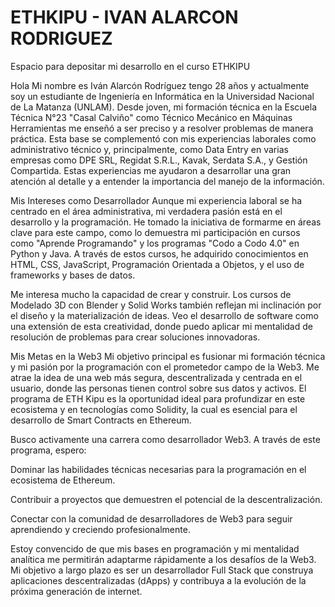 # ETHKIPU - IVAN ALARCON RODRIGUEZ 
Espacio para depositar mi desarrollo en el curso ETHKIPU 


Hola Mi nombre es Iván Alarcón Rodríguez tengo 28 años y actualmente soy un estudiante de Ingeniería en Informática en la Universidad Nacional de La Matanza (UNLAM). Desde joven, mi formación técnica en la Escuela Técnica N°23 "Casal Calviño" como Técnico Mecánico en Máquinas Herramientas me enseñó a ser preciso y a resolver problemas de manera práctica. Esta base se complementó con mis experiencias laborales como administrativo técnico y, principalmente, como Data Entry en varias empresas como DPE SRL, Regidat S.R.L., Kavak, Serdata S.A., y Gestión Compartida. Estas experiencias me ayudaron a desarrollar una gran atención al detalle y a entender la importancia del manejo de la información.

Mis Intereses como Desarrollador
Aunque mi experiencia laboral se ha centrado en el área administrativa, mi verdadera pasión está en el desarrollo y la programación. He tomado la iniciativa de formarme en áreas clave para este campo, como lo demuestra mi participación en cursos como "Aprende Programando" y los programas "Codo a Codo 4.0" en Python y Java. A través de estos cursos, he adquirido conocimientos en HTML, CSS, JavaScript, Programación Orientada a Objetos, y el uso de frameworks y bases de datos.

Me interesa mucho la capacidad de crear y construir. Los cursos de Modelado 3D con Blender y Solid Works también reflejan mi inclinación por el diseño y la materialización de ideas. Veo el desarrollo de software como una extensión de esta creatividad, donde puedo aplicar mi mentalidad de resolución de problemas para crear soluciones innovadoras.

Mis Metas en la Web3
Mi objetivo principal es fusionar mi formación técnica y mi pasión por la programación con el prometedor campo de la Web3. Me atrae la idea de una web más segura, descentralizada y centrada en el usuario, donde las personas tienen control sobre sus datos y activos. El programa de ETH Kipu es la oportunidad ideal para profundizar en este ecosistema y en tecnologías como Solidity, la cual es esencial para el desarrollo de Smart Contracts en Ethereum.

Busco activamente una carrera como desarrollador Web3. A través de este programa, espero:

Dominar las habilidades técnicas necesarias para la programación en el ecosistema de Ethereum.

Contribuir a proyectos que demuestren el potencial de la descentralización.

Conectar con la comunidad de desarrolladores de Web3 para seguir aprendiendo y creciendo profesionalmente.

Estoy convencido de que mis bases en programación y mi mentalidad analítica me permitirán adaptarme rápidamente a los desafíos de la Web3. Mi objetivo a largo plazo es ser un desarrollador Full Stack que construya aplicaciones descentralizadas (dApps) y contribuya a la evolución de la próxima generación de internet.
